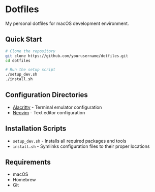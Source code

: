 # Dotfiles

My personal dotfiles for macOS development environment.

## Quick Start

```bash
# Clone the repository
git clone https://github.com/yourusername/dotfiles.git
cd dotfiles

# Run the setup script
./setup_dev.sh
./install.sh
```

## Configuration Directories

- [Alacritty](./alacritty/README.md) - Terminal emulator configuration
- [Neovim](./nvim/README.md) - Text editor configuration

## Installation Scripts

- `setup_dev.sh` - Installs all required packages and tools
- `install.sh` - Symlinks configuration files to their proper locations

## Requirements

- macOS
- Homebrew
- Git
